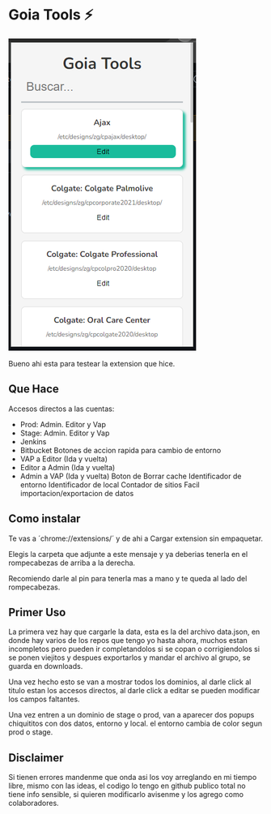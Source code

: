 # Goia Tools ⚡
![alt text](https://github.com/TiagoAltstadt/Goia-Tools/blob/master/assets/home.png?raw=true)

Bueno ahi esta para testear la extension que hice.

## Que Hace

Accesos directos a las cuentas:
- Prod: Admin. Editor y Vap
- Stage: Admin. Editor y Vap
- Jenkins
- Bitbucket
Botones de accion rapida para cambio de entorno
- VAP a Editor (Ida y vuelta)
- Editor a Admin (Ida y vuelta)
- Admin a VAP (Ida y vuelta)
Boton de Borrar cache
Identificador de entorno
Identificador de local
Contador de sitios
Facil importacion/exportacion de datos


## Como instalar

Te vas a  ´chrome://extensions/´  y de ahi a Cargar extension sin empaquetar.

Elegis la carpeta que adjunte a este mensaje y ya deberias tenerla en el rompecabezas de arriba a la derecha.

Recomiendo darle al pin para tenerla mas a mano y te queda al lado del rompecabezas.

## Primer Uso

La primera vez hay que cargarle la data, esta es la del archivo data.json, en donde hay varios de los repos que tengo yo hasta ahora, muchos estan incompletos pero pueden ir completandolos si se copan o corrigiendolos si se ponen viejitos y despues exportarlos y mandar el archivo al grupo, se guarda en downloads.

Una vez hecho esto se van a mostrar todos los dominios, al darle click al titulo estan los accesos directos, al darle click a editar se pueden modificar los campos faltantes.

Una vez entren a un dominio de stage o prod, van a aparecer dos popups chiquititos con dos datos, entorno y local. el entorno cambia de color segun prod o stage.


## Disclaimer
Si tienen errores mandenme que onda asi los voy arreglando en mi tiempo libre, mismo con las ideas, el codigo lo tengo en github publico total no tiene info sensible, si quieren modificarlo avisenme y los agrego como colaboradores. 
